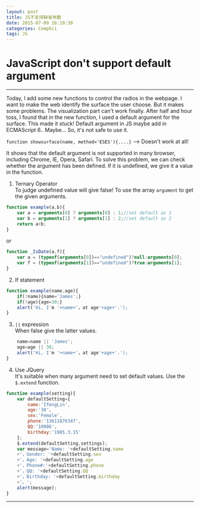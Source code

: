 ```yaml
---
layout: post
title: JS不支持缺省参数
date: 2015-07-09 16:19:39
categories: CompSci
tags: JS
---
```


# JavaScript don't support default argument

---------

Today, I add some new functions to control the radios in the webpage. I want to make the web identify the surface the user choose. But it makes some problems. The visualization part can't work finally. After half and hour toss, I found that in the new function, I used a default argument for the surface. This made it stuck! Default argument in JS maybe add in ECMAScript 6.. Maybe... So, it's not safe to use it.

`function showsurface(name, method='ESES'){....}` --> Doesn't work at all!

It shows that the default argument is not supported in many browser, including Chrome, IE, Opera, Safari. To solve this problem, we can check whether the argument has been defined. If it is undefined, we give it a value in the function.

1. Ternary Operator  
To judge undefined value will give false! To use the array `argument` to get the given arguments.  
~~~javascript
function example(a,b){
	var a = arguments[0] ? arguments[0] : 1;//set default as 1
	var b = arguments[1] ? arguments[1] : 2;//set default as 2
	return a+b;
}
~~~
or  
~~~javascript
function _IsDate(a,f){ 
    var a = (typeof(arguments[0])=="undefined")?null:arguments[0]; 
    var f = (typeof(arguments[1])=="undefined")?true:arguments[1];
} 
~~~
2. If statement  
~~~javascript
function example(name,age){
	if(!name){name='James';}
	if(!age){age=30;}
	alert('Hi, I'm '+name+'，at age'+age+'.');
}
~~~
3. `||` expression  
When false give the latter values.  
~~~javascript
	name=name || 'James';
	age=age || 30;
	alert('Hi, I'm '+name+'，at age'+age+'.');
}
~~~
4. Use JQuery  
It's suitable when many argument need to set default values. Use the `$.extend` function.  
~~~javascript
function example(setting){
	var defaultSetting={
		name:'IfengLin',
		age:'30',
		sex:'Female',
		phone:'13611876347',
		QQ:'10086',
		birthday:'1985.3.15' 
	};
	$.extend(defaultSetting,settings);
	var message='Name: '+defaultSetting.name
	+'，Gender: '+defaultSetting.sex
	+'，Age: '+defaultSetting.age
	+'，Phone#:'+defaultSetting.phone
	+'，QQ: '+defaultSetting.QQ
	+'，Birthday: '+defaultSetting.birthday
	+'。';
	alert(message);
}
~~~

---------
